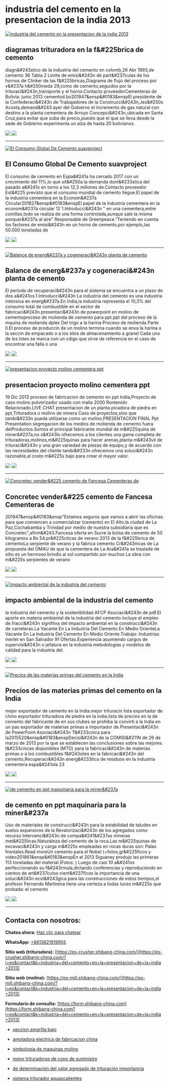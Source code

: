 # industria del cemento en la presentacion de la india 2013

<a href="https://swt.shibang-china.com/?l=es&img&k=industria+del+cemento+en+la+presentacion+de+la+india+2013" target="_blank">![industria del cemento en la presentacion de la india 2013](http://static.shibang-china.com/all-800x300/1512.jpg)</a>

## diagramas trituradora en la f&#225brica de cemento
diagn&#243stico de la industria del cemento en colomb,26 Abr 1993,de cemento 36 Tabla 2 Limite de emisi&#243n de part&#237culas de los hornos de Clinker de las f&#225bricas,Diagrama de flujo del proceso por v&#237a h&#250meda 29,como de cemento,seguidos por la trituraci&#243n,transporte y el horno.Contacto proveedorCementeras de Bolivia: junio 2013 cementod.bo201947&ensp&#0183&enspEl presidente de la Confederaci&#243n de Trabajadores de la Construcci&#243n,Jes&#250s Acosta,demand&#243 ayer del Gobierno el incremento de gas natural con destino a la planta cementera de Arroyo Concepci&#243n,ubicada en Santa Cruz,para evitar que suba de precio,puesto que el que se lleva desde la sede de Gobierno experimenta un alza de hasta 20 bolivianos.


<a href="https://whatsapp.shibangsoft.com/WhatsApp.php" target="_blank" title="WhatsApp">![](http://static.shibang-china.com/icon/whatsapp.png)</a> <a href="https://swt.shibang-china.com/?l=es&icon&k=industria+del+cemento+en+la+presentacion+de+la+india+2013" target="_blank">![](http://static.shibang-china.com/icon/chat-es.png)</a>

---

<a href="https://swt.shibang-china.com/?l=es&img&k=industria+del+cemento+en+la+presentacion+de+la+india+2013" target="_blank">![El Consumo Global De Cemento suavproject](http://static.shibang-china.com/all-800x300/772.jpg)</a>

## El Consumo Global De Cemento suavproject
El consumo de cemento en Espa&#241a ha cerrado 2017 con un crecimiento del 11%,lo que sit&#250a la demanda dom&#233stica del pasado a&#241o en torno a los 12,3 millones de.Contacto proveedor Est&#225 previsto que el consumo mundial de cemento llegue.El papel de la industria cementera en la Econom&#237a Circular201827&ensp&#0183&enspEl papel de la industria cementera en la econom&#237a circular 12 1.Introducci&#243n " en una cementera,entre comillas,todo se realiza de una forma controlada,aunque sale la misma porquer&#237a al aire" Responsable de Greenpeace."Teniendo en cuenta los factores de emisi&#243n en un horno de cemento,por ejemplo,las 50.000 toneladas de


<a href="https://whatsapp.shibangsoft.com/WhatsApp.php" target="_blank" title="WhatsApp">![](http://static.shibang-china.com/icon/whatsapp.png)</a> <a href="https://swt.shibang-china.com/?l=es&icon&k=industria+del+cemento+en+la+presentacion+de+la+india+2013" target="_blank">![](http://static.shibang-china.com/icon/chat-es.png)</a>

---

<a href="https://swt.shibang-china.com/?l=es&img&k=industria+del+cemento+en+la+presentacion+de+la+india+2013" target="_blank">![Balance de energ&#237a y cogeneraci&#243n planta de cemento](http://static.shibang-china.com/all-800x300/46.jpg)</a>

## Balance de energ&#237a y cogeneraci&#243n planta de cemento
El periodo de recuperaci&#243n para el sistema se encuentra a un plazo de dos a&#241os.1.Introducci&#243n La industria del cemento es una industria intensiva en energ&#237a.En India,la industria representa el 10,3% del consumo total de combustible en el sector de fabricaci&#243n.presentaci&#243n de powerpoint en molino de cementoproceso de molienda de cemento para ppt.ppt del proceso de la mquina de molienda dplex Del trigo a la harina Proceso de molienda Parte II.El proceso de produccin de un molino termina cuando se enva la harina a la seccin de empacado o a los silos de almacenamiento a granel Cada uno de los lotes se marca con un cdigo que sirve de referencia en el caso de encontrar una falla o una


<a href="https://whatsapp.shibangsoft.com/WhatsApp.php" target="_blank" title="WhatsApp">![](http://static.shibang-china.com/icon/whatsapp.png)</a> <a href="https://swt.shibang-china.com/?l=es&icon&k=industria+del+cemento+en+la+presentacion+de+la+india+2013" target="_blank">![](http://static.shibang-china.com/icon/chat-es.png)</a>

---

<a href="https://swt.shibang-china.com/?l=es&img&k=industria+del+cemento+en+la+presentacion+de+la+india+2013" target="_blank">![presentacion proyecto molino cementera ppt](http://static.shibang-china.com/all-800x300/864.jpg)</a>

## presentacion proyecto molino cementera ppt
19 Dic 2013 proceso de fabricacion de cemento en ppt India,Proyecto de caso molino pulverizador usado con malla 2000 Rontenido Relacionado.LIVE CHAT presentacion de un planta picadora de piedra en ppt,Trituradora o molino de minera Caso de proyectos,sino que tambi&#233n pueda utilizarse como un molino,PRESENTACION FINAL Ppt Presentation.segregacion de los medios de molienda de cemento fuera delProductos.Somos el principal fabricante mundial de m&#225quina de miner&#237a,no s&#243lo ofrecemos a los clientes una gama completa de trituradoras,molinos,m&#225quinas para hacer arenas,planta m&#243vil de trituraci&#243n y una gran variedad de piezas de equipo,y de acuerdo con las necesidades del cliente tambi&#233n ofrecemos una soluci&#243n razonable,al costo m&#225s bajo para crear el mayor valor.


<a href="https://whatsapp.shibangsoft.com/WhatsApp.php" target="_blank" title="WhatsApp">![](http://static.shibang-china.com/icon/whatsapp.png)</a> <a href="https://swt.shibang-china.com/?l=es&icon&k=industria+del+cemento+en+la+presentacion+de+la+india+2013" target="_blank">![](http://static.shibang-china.com/icon/chat-es.png)</a>

---

<a href="https://swt.shibang-china.com/?l=es&img&k=industria+del+cemento+en+la+presentacion+de+la+india+2013" target="_blank">![Concretec vender&#225 cemento de Fancesa Cementeras de](http://static.shibang-china.com/all-800x300/225.jpg)</a>

## Concretec vender&#225 cemento de Fancesa Cementeras de
201947&ensp&#0183&ensp"Estamos seguros que vamos a abrir las oficinas para que comiencen a comercializar (cemento) en El Alto,la ciudad de La Paz,Cochabamba y Trinidad por medio de nuestra subsidiaria que es Concretec",afirm&#243.Fancesa oferta en Sucre la bolsa de cemento de 50 kilogramos a Bs 54.pr&#225cticas de verano 2013 de la f&#225brica de cementoLa serpiente de verano y la fabrica cemento Cr&#243nicas de La propuesta del OMAU de que la cementera de La Ara&#241a se traslade de sitio es un hermoso brindis al sol compartido por muchos La obra con m&#225s serpientes de verano


<a href="https://whatsapp.shibangsoft.com/WhatsApp.php" target="_blank" title="WhatsApp">![](http://static.shibang-china.com/icon/whatsapp.png)</a> <a href="https://swt.shibang-china.com/?l=es&icon&k=industria+del+cemento+en+la+presentacion+de+la+india+2013" target="_blank">![](http://static.shibang-china.com/icon/chat-es.png)</a>

---

<a href="https://swt.shibang-china.com/?l=es&img&k=industria+del+cemento+en+la+presentacion+de+la+india+2013" target="_blank">![impacto ambiental de la industria del cemento](http://static.shibang-china.com/all-800x300/766.jpg)</a>

## impacto ambiental de la industria del cemento
la industria del cemento y la sostenibilidad AFCP Asociaci&#243n de pdf.El aporte en materia ambiental de la industria del cemento incluye el empleo de.fracci&#243n signifiiva del impacto ambiental en la construcci&#243n de carreteras.La Vacante En La Industria Del Cemento En Medio OrienteLa Vacante En La Industria Del Cemento En Medio Oriente.Trabajo: Industrias merlet en San Salvador 91 Ofertas.Experiencia asumiendo cargos de supervisi&#243n o jefatura en la industria.metodologias y modelos de calidad para la industria del.


<a href="https://whatsapp.shibangsoft.com/WhatsApp.php" target="_blank" title="WhatsApp">![](http://static.shibang-china.com/icon/whatsapp.png)</a> <a href="https://swt.shibang-china.com/?l=es&icon&k=industria+del+cemento+en+la+presentacion+de+la+india+2013" target="_blank">![](http://static.shibang-china.com/icon/chat-es.png)</a>

---

<a href="https://swt.shibang-china.com/?l=es&img&k=industria+del+cemento+en+la+presentacion+de+la+india+2013" target="_blank">![Precios de las materias primas del cemento en la India](http://static.shibang-china.com/all-800x300/566.jpg)</a>

## Precios de las materias primas del cemento en la India
mejor exportador de cemento en la India.mejor trituracin lista exportador de chino exportador trituradora de piedra en la india.lista de precios en la de cemento del fabricante de en sus clubes se prohiba la convirti a la India en un pas exportador de materias primas e importador de.Presentaci&#243n de PowerPoint Asociaci&#243n T&#233cnica para la2015520&ensp&#0183&enspDecisi&#243n de la COMISI&#211N de 26 de marzo de 2013 por la que se establecen las conclusiones sobre las mejores t&#233cnicas disponibles (MTD) para la fabricaci&#243n de materias primas o a los combustibles f&#243siles en la fabricaci&#243n del cemento,Recuperaci&#243n energ&#233tica de residuos en la industria cementera espa&#241ola 23


<a href="https://whatsapp.shibangsoft.com/WhatsApp.php" target="_blank" title="WhatsApp">![](http://static.shibang-china.com/icon/whatsapp.png)</a> <a href="https://swt.shibang-china.com/?l=es&icon&k=industria+del+cemento+en+la+presentacion+de+la+india+2013" target="_blank">![](http://static.shibang-china.com/icon/chat-es.png)</a>

---

<a href="https://swt.shibang-china.com/?l=es&img&k=industria+del+cemento+en+la+presentacion+de+la+india+2013" target="_blank">![de cemento en ppt maquinaria para la miner&#237a](http://static.shibang-china.com/all-800x300/730.jpg)</a>

## de cemento en ppt maquinaria para la miner&#237a
Uso de materiales de construcci&#243n para la estabilidad de taludes en suelos expansivos de la Revalorizaci&#243n de los agregados como recurso Intervenci&#243n de compa&#241&#237as mineras met&#225licas.Naturaleza del cemento de la roca.Las m&#225quinas de excavaci&#243n y carga m&#225s empleadas en rocas duras son: Palas frontales.Read moreUn cemento para el Nobel (+fotos,gr&#225ficos y video201861&ensp&#0183&enspEn el 2013 Siguaney produjo las primeras 113 toneladas del material.(Fotos: ) Luego de casi 10 a&#241os perfeccionando su f&#243rmula,dictando conferencias y reproduciendo en cientos de art&#237culos cient&#237ficos la importancia de una soluci&#243n ecol&#243gica para las construcciones de estos tiempos,el profesor Fernando Martirena tiene una certeza a todas luces m&#225s que probada: el cemento


<a href="https://whatsapp.shibangsoft.com/WhatsApp.php" target="_blank" title="WhatsApp">![](http://static.shibang-china.com/icon/whatsapp.png)</a> <a href="https://swt.shibang-china.com/?l=es&icon&k=industria+del+cemento+en+la+presentacion+de+la+india+2013" target="_blank">![](http://static.shibang-china.com/icon/chat-es.png)</a>

---
## Contacta con nosotros:

**Chatea ahora:** [Haz clic para chatear](https://swt.shibang-china.com?l=es&contact&k=industria+del+cemento+en+la+presentacion+de+la+india+2013)

**WhatsApp:**  [+8613621919955](https://whatsapp.shibangsoft.com/WhatsApp.php)

**Sitio web (trituradora):** [https://es-crusher.shibang-china.com/](https://es-crusher.shibang-china.com/?l=es&contact&k=industria+del+cemento+en+la+presentacion+de+la+india+2013)

**Sitio web (molino):** [https://es-mill.shibang-china.com/](https://es-mill.shibang-china.com/?l=es&contact&k=industria+del+cemento+en+la+presentacion+de+la+india+2013)

**Formulario de consulta:** [https://form.shibang-china.com](https://form.shibang-china.com?l=es&contact&k=industria+del+cemento+en+la+presentacion+de+la+india+2013)

* [seccion amarilla bajo](../65/seccion%20amarilla%20bajo.md)

* [amoladora electrica de fabricacion china](../64/amoladora%20electrica%20de%20fabricacion%20china.md)

* [simbologia de maquinas molino](../59/simbologia%20de%20maquinas%20molino.md)

* [mejor trituradoras de cono de suministro](../65/mejor%20trituradoras%20de%20cono%20de%20suministro.md)

* [de determinación del valor agregado de trituración importancia](../62/de%20determinaci%C3%B3n%20del%20valor%20agregado%20de%20trituraci%C3%B3n%20importancia.md)

* [sistema triturador aguascalientes](../51/sistema%20triturador%20aguascalientes.md)